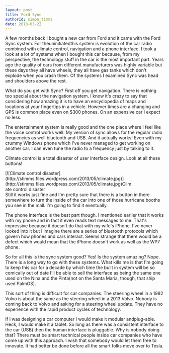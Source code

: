 ```yaml
---
layout: post
title: Ford Sync
authorId: simon_timms
date: 2013-05-22
---
```


A few months back I bought a new car from Ford and it came with the Ford Sync system. For theuninitiatedthis system is evolution of the car radio combined with climate control, navigation and a phone interface. I took a look at a lot of systems when I bought this car because, from my perspective, the technology stuff in the car is the most important part. Years ago the quality of cars from different manufacturers was highly variable but these days they all have wheels, they all have gas tanks which don't explode when you crash them. Of the systems I examined Sync was head and shoulders above the rest.

What do you get with Sync? First off you get navigation. There is nothing too special about the navigation system. I know it's crazy to say that considering how amazing it is to have an encyclopedia of maps and locations at your fingertips in a vehicle. However times are a changing and GPS is common place even on $300 phones. On an expensive car I expect no less.

The entertainment system is really good and the one place where I feel like the voice control works well. My version of sync allows for the regular radio frequencies as well bluetooth and USB. And it actually works! Even with my crummy Windows phone which I've never managed to get working on another car. I can even tune the radio to a frequency just by talking to it.

Climate control is a total disaster of user interface design. Look at all these buttons!

<div class="wp-caption aligncenter" id="attachment_2734" style="width: 408px">[![Climate control disaster](http://stimms.files.wordpress.com/2013/05/climate.jpg)](http://stimms.files.wordpress.com/2013/05/climate.jpg)Climate control disaster

</div>Still it works just fine and I'm pretty sure that there is a button in there somewhere to turn the inside of the car into one of those hurricane booths you see in the mall. I'm going to find it eventually.

The phone interface is the best part though. I mentioned earlier that it works with my phone and in fact it even reads text messages to me. That's impressive because it doesn't do that with my wife's iPhone. I've never looked into it but I imagine there are a series of bluetooth protocols which govern how phones and cars interact. Seems strange that there would be a defect which would mean that the iPhone doesn't work as well as the WP7 phone.

So for all this is the sync system good? Yes! Is the system amazing? Nope. There is a long way to go with these systems. What kills me is that I'm going to keep this car for a decade by which time the built in system will be so comically out of date I'll be able to sell the interface as being the same one used on the Nina and the Pinta(not on the Santa Maria, though, that ship used PalmOS).

This sort of thing is difficult for car companies. The steering wheel in a 1982 Volvo is about the same as the steering wheel in a 2013 Volvo. Nobody is coming back to Volvo and asking for a steering wheel update. They have no experience with the rapid product cycles of technology.

If I was designing a car computer I would make it modular andplug-able. Heck, I would make it a tablet. So long as there was a consistent interface to the car (USB) then the human interface is pluggable. Why is nobody doing that? There must be smart technical people inside car companies who have come up with this approach. I wish that somebody would let them free to innovate. It had better be done before all the smart folks move over to Tesla.



